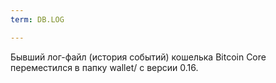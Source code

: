 ```yaml
---
term: DB.LOG

---
```

Бывший лог-файл (история событий) кошелька Bitcoin Core переместился в папку wallet/ с версии 0.16.